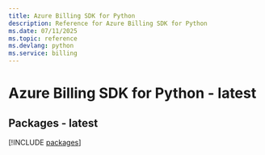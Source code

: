 ```yaml
---
title: Azure Billing SDK for Python
description: Reference for Azure Billing SDK for Python
ms.date: 07/11/2025
ms.topic: reference
ms.devlang: python
ms.service: billing
---
```

# Azure Billing SDK for Python - latest
## Packages - latest
[!INCLUDE [packages](billing-index.md)]